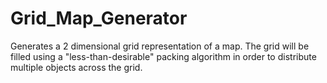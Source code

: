 # Grid_Map_Generator
Generates a 2 dimensional grid representation of a map.
The grid will be filled using a "less-than-desirable" packing algorithm in order to distribute multiple objects across the grid.

